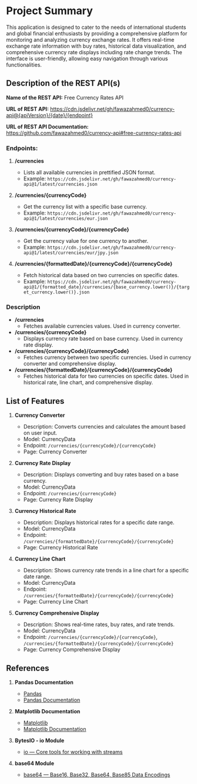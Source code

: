 # Project Summary
This application is designed to cater to the needs of international students and global financial enthusiasts by providing a comprehensive platform for monitoring and analyzing currency exchange rates. It offers real-time exchange rate information with buy rates, historical data visualization, and comprehensive currency rate displays including rate change trends. The interface is user-friendly, allowing easy navigation through various functionalities.

## Description of the REST API(s)
**Name of the REST API:** Free Currency Rates API

**URL of REST API:** <https://cdn.jsdelivr.net/gh/fawazahmed0/currency-api@{apiVersion}/{date}/{endpoint}>

**URL of REST API Documentation:** <https://github.com/fawazahmed0/currency-api#free-currency-rates-api>

### Endpoints:
1. **/currencies**
   - Lists all available currencies in prettified JSON format.
   - Example: `https://cdn.jsdelivr.net/gh/fawazahmed0/currency-api@1/latest/currencies.json`

2. **/currencies/{currencyCode}**
   - Get the currency list with a specific base currency.
   - Example: `https://cdn.jsdelivr.net/gh/fawazahmed0/currency-api@1/latest/currencies/eur.json`

3. **/currencies/{currencyCode}/{currencyCode}**
   - Get the currency value for one currency to another.
   - Example: `https://cdn.jsdelivr.net/gh/fawazahmed0/currency-api@1/latest/currencies/eur/jpy.json`

4. **/currencies/{formattedDate}/{currencyCode}/{currencyCode}**
   - Fetch historical data based on two currencies on specific dates.
   - Example: `https://cdn.jsdelivr.net/gh/fawazahmed0/currency-api@1/{formatted_date}/currencies/{base_currency.lower()}/{target_currency.lower()}.json`

### Description
- **/currencies**
  - Fetches available currencies values. Used in currency converter.
- **/currencies/{currencyCode}**
  - Displays currency rate based on base currency. Used in currency rate display.
- **/currencies/{currencyCode}/{currencyCode}**
  - Fetches currency between two specific currencies. Used in currency converter and comprehensive display.
- **/currencies/{formattedDate}/{currencyCode}/{currencyCode}**
  - Fetches historical data for two currencies on specific dates. Used in historical rate, line chart, and comprehensive display.

## List of Features
1. **Currency Converter**
   - Description: Converts currencies and calculates the amount based on user input.
   - Model: CurrencyData
   - Endpoint: `/currencies/{currencyCode}/{currencyCode}`
   - Page: Currency Converter

2. **Currency Rate Display**
   - Description: Displays converting and buy rates based on a base currency.
   - Model: CurrencyData
   - Endpoint: `/currencies/{currencyCode}`
   - Page: Currency Rate Display

3. **Currency Historical Rate**
   - Description: Displays historical rates for a specific date range.
   - Model: CurrencyData
   - Endpoint: `/currencies/{formattedDate}/{currencyCode}/{currencyCode}`
   - Page: Currency Historical Rate

4. **Currency Line Chart**
   - Description: Shows currency rate trends in a line chart for a specific date range.
   - Model: CurrencyData
   - Endpoint: `/currencies/{formattedDate}/{currencyCode}/{currencyCode}`
   - Page: Currency Line Chart

5. **Currency Comprehensive Display**
   - Description: Shows real-time rates, buy rates, and rate trends.
   - Model: CurrencyData
   - Endpoint: `/currencies/{currencyCode}/{currencyCode}`, `/currencies/{formattedDate}/{currencyCode}/{currencyCode}`
   - Page: Currency Comprehensive Display

## References
1. **Pandas Documentation**
   - [Pandas](https://pandas.pydata.org/)
   - [Pandas Documentation](https://pandas.pydata.org/docs/)

2. **Matplotlib Documentation**
   - [Matplotlib](https://matplotlib.org/)
   - [Matplotlib Documentation](https://matplotlib.org/stable/contents.html)

3. **BytesIO - io Module**
   - [io — Core tools for working with streams](https://docs.python.org/3/library/io.html#io.BytesIO)

4. **base64 Module**
   - [base64 — Base16, Base32, Base64, Base85 Data Encodings](https://docs.python.org/3/library/base64.html)



